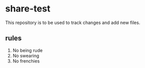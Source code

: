 # share-test

This repository is to be used to track changes and add new files.

## rules

1. No being rude
2. No swearing
3. No frenchies
